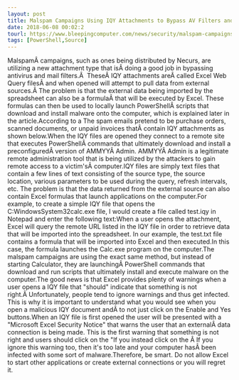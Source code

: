 ```yaml
---
layout: post
title: Malspam Campaigns Using IQY Attachments to Bypass AV Filters and Install RATs
date: 2018-06-08 00:02:2
tourl: https://www.bleepingcomputer.com/news/security/malspam-campaigns-using-iqy-attachments-to-bypass-av-filters-and-install-rats/
tags: [PowerShell,Source]
---
```

MalspamÂ campaigns, such as ones being distributed by Necurs, are utilizing a new attachment type that isÂ doing a good job in bypassing antivirus and mail filters.Â  TheseÂ IQY attachments areÂ called Excel Web Query filesÂ and when opened will attempt to pull data from external sources.Â The problem is that the external data being imported by the spreadsheet can also be a formulaÂ that will be executed by Excel. These formulas can then be used to locally launch PowerShellÂ scripts that download and install malware onto the computer, which is explained later in the article.According to a The spam emails pretend to be purchase orders, scanned documents, or unpaid invoices thatÂ contain IQY attachments as shown below.When the IQY files are opened they connect to a remote site that executes PowerShellÂ commands that ultimately download and install a preconfiguredÂ version of AMMYYÂ Admin. AMMYYÂ Admin is a legitimate remote administration tool that is being utilized by the attackers to gain remote access to a victim'sÂ computer.IQY files are simply text files that contain a few lines of text consisting of the source type, the source location, various parameters to be used during the query, refresh intervals, etc. The problem is that the data returned from the external source can also contain Excel formulas that launch applications on the computer.For example, to create a simple IQY file that opens the C:WindowsSystem32calc.exe file, I would create a file called test.iqy in Notepad and enter the following text:When a user opens the attachment, Excel will query the remote URL listed in the IQY file in order to retrieve data that will be imported into the spreadsheet. In our example, the test.txt file contains a formula that will be imported into Excel and then executed.In this case, the formula launches the Calc.exe program on the computer.The malspam campaigns are using the exact same method, but instead of starting Calculator, they are launchingÂ PowerShell commands that download and run scripts that ultimately install and execute malware on the computer.The good news is that Excel provides plenty of warnings when a user opens a IQY file that "should" indicate that something is not right.Â Unfortunately, people tend to ignore warnings and thus get infected. This is why it is important to understand what you would see when you open a malicious IQY document andÂ to not just click on the Enable and Yes buttons.When an IQY file is first opened the user will be presented with a "Microsoft Excel Security Notice" that warns the user that an externalÂ data connection is being made. This is the first warning that something is not right and users should click on the "If you instead click on the Â If you ignore this warning too, then it's too late and your computer hasÂ been infected with some sort of malware.Therefore, be smart. Do not allow Excel to start other applications or create external connections or you will regret it.